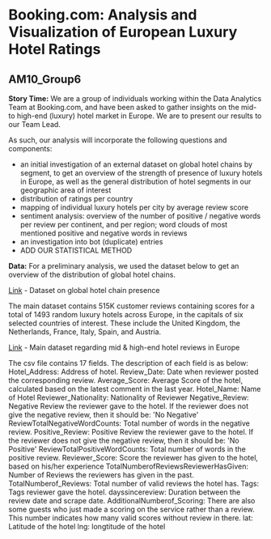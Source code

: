 # Booking.com: Analysis and Visualization of European Luxury Hotel Ratings 
## AM10_Group6

**Story Time:** We are a group of individuals working within the Data Analytics Team at Booking.com, and have been asked to gather insights on the mid- to high-end (luxury) hotel market in Europe. We are to present our results to our Team Lead. 

As such, our analysis will incorporate the following questions and components:
- an initial investigation of an external dataset on global hotel chains by segment, to get an overview of the strength of presence of luxury hotels in Europe, as well as the general distribution of hotel segments in our geographic area of interest 
- distribution of ratings per country 
- mapping of individual luxury hotels per city by average review score 
- sentiment analysis: overview of the number of positive / negative words per review per continent, and per region; word clouds of most mentioned positive and negative words in reviews 
- an investigation into bot (duplicate) entries
-	ADD OUR STATISTICAL METHOD 


**Data:**
For a preliminary analysis, we used the dataset below to get an overview of the distribution of global hotel chains.

[Link](https://www.kaggle.com/ployyyywa/global-hotel-chain-presence) - Dataset on global hotel chain presence

The main dataset contains 515K customer reviews containing scores for a total of 1493 random luxury hotels across Europe, in the capitals of six selected countries of interest. These include the United Kingdom, the Netherlands, France, Italy, Spain, and Austria. 

[Link](https://www.kaggle.com/jiashenliu/515k-hotel-reviews-data-in-europe) - Main dataset regarding mid & high-end hotel reviews in Europe

The csv file contains 17 fields. The description of each field is as below:
Hotel_Address: Address of hotel.
Review_Date: Date when reviewer posted the corresponding review.
Average_Score: Average Score of the hotel, calculated based on the latest comment in the last year.
Hotel_Name: Name of Hotel
Reviewer_Nationality: Nationality of Reviewer
Negative_Review: Negative Review the reviewer gave to the hotel. If the reviewer does not give the negative review, then it should be: 'No Negative'
ReviewTotalNegativeWordCounts: Total number of words in the negative review.
Positive_Review: Positive Review the reviewer gave to the hotel. If the reviewer does not give the negative review, then it should be: 'No Positive'
ReviewTotalPositiveWordCounts: Total number of words in the positive review.
Reviewer_Score: Score the reviewer has given to the hotel, based on his/her experience
TotalNumberofReviewsReviewerHasGiven: Number of Reviews the reviewers has given in the past.
TotalNumberof_Reviews: Total number of valid reviews the hotel has.
Tags: Tags reviewer gave the hotel.
dayssincereview: Duration between the review date and scrape date.
AdditionalNumberof_Scoring: There are also some guests who just made a scoring on the service rather than a review. This number indicates how many valid scores without review in there.
lat: Latitude of the hotel
lng: longtitude of the hotel

